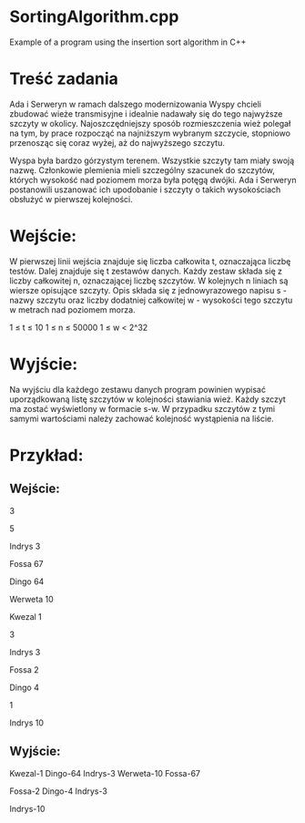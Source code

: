 # SortingAlgorithm.cpp
 Example of a program using the insertion sort algorithm in C++
 
 
# Treść zadania
Ada i Serweryn w ramach dalszego modernizowania Wyspy chcieli zbudować wieże transmisyjne i idealnie nadawały się do tego najwyższe szczyty w okolicy. Najoszczędniejszy sposób rozmieszczenia wież polegał na tym, by prace rozpocząć na najniższym wybranym szczycie, stopniowo przenosząc się coraz wyżej, aż do najwyższego szczytu.

Wyspa była bardzo górzystym terenem. Wszystkie szczyty tam miały swoją nazwę. Członkowie plemienia mieli szczególny szacunek do szczytów, których wysokość nad poziomem morza była potęgą dwójki. Ada i Serweryn postanowili uszanować ich upodobanie i szczyty o takich wysokościach obsłużyć w pierwszej kolejności.

# Wejście:
W pierwszej linii wejścia znajduje się liczba całkowita t, oznaczająca liczbę testów. Dalej znajduje się t zestawów danych. Każdy zestaw składa się z liczby całkowitej n, oznaczającej liczbę szczytów. W kolejnych n liniach są wiersze opisujące szczyty. Opis składa się z jednowyrazowego napisu s - nazwy szczytu oraz liczby dodatniej całkowitej w - wysokości tego szczytu w metrach nad poziomem morza.

1 ≤ t ≤ 10
1 ≤ n ≤ 50000
1 ≤ w < 2^32

# Wyjście:
Na wyjściu dla każdego zestawu danych program powinien wypisać uporządkowaną listę szczytów w kolejności stawiania wież. Każdy szczyt ma zostać wyświetlony w formacie s-w. W przypadku szczytów z tymi samymi wartościami należy zachować kolejność wystąpienia na liście.

# Przykład:
## Wejście:
3

5

Indrys 3

Fossa 67

Dingo 64

Werweta 10

Kwezal 1

3

Indrys 3

Fossa 2

Dingo 4

1

Indrys 10
## Wyjście:
Kwezal-1 Dingo-64 Indrys-3 Werweta-10 Fossa-67

Fossa-2 Dingo-4 Indrys-3

Indrys-10 
